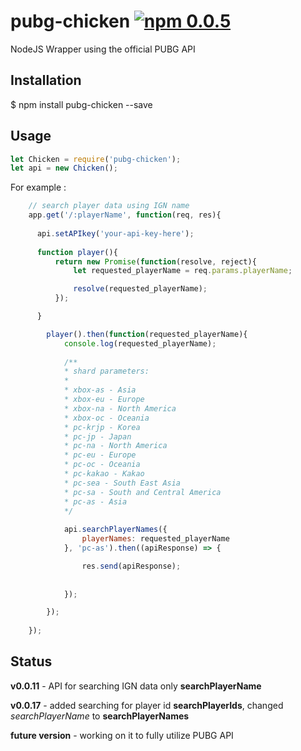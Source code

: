 # pubg-chicken [![npm 0.0.5](https://img.shields.io/badge/npm-v0.0.11-brightgreen.svg)](https://www.npmjs.com/package/pubg-chicken)

NodeJS Wrapper using the official PUBG API

## Installation

$ npm install pubg-chicken --save

## Usage
```javascript
let Chicken = require('pubg-chicken');
let api = new Chicken();
```

For example :
```javascript
    // search player data using IGN name
    app.get('/:playerName', function(req, res){
      
      api.setAPIkey('your-api-key-here');
      
      function player(){
          return new Promise(function(resolve, reject){
              let requested_playerName = req.params.playerName;

              resolve(requested_playerName);
          });

      }

        player().then(function(requested_playerName){
            console.log(requested_playerName);
            
            /** 
            * shard parameters: 
            *
            * xbox-as - Asia
            * xbox-eu - Europe
            * xbox-na - North America
            * xbox-oc - Oceania
            * pc-krjp - Korea
            * pc-jp - Japan
            * pc-na - North America
            * pc-eu - Europe
            * pc-oc - Oceania
            * pc-kakao - Kakao
            * pc-sea - South East Asia
            * pc-sa - South and Central America
            * pc-as - Asia
            */
            
            api.searchPlayerNames({
                playerNames: requested_playerName
            }, 'pc-as').then((apiResponse) => {

                res.send(apiResponse);
                
                
            });

        });
    
    });
```

## Status
**v0.0.11** - API for searching IGN data only **searchPlayerName**

**v0.0.17** - added searching for player id **searchPlayerIds**, changed *searchPlayerName* to **searchPlayerNames**

**future version** - working on it to fully utilize PUBG API 
